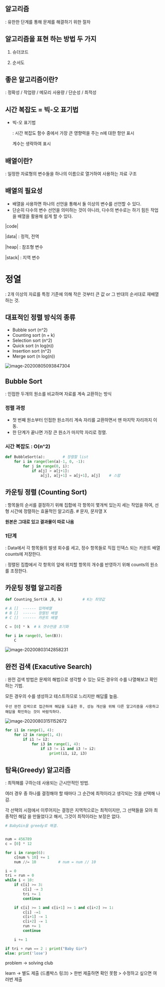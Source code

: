## 알고리즘

: 유한한 단계를 통해 문제를 해결하기 위한 절차



## 알고리즘을 표현 하는 방법 두 가지

1) 슈더코드

2) 순서도



## 좋은 알고리즘이란?

: 정확성 / 작업량 / 메모리 사용량 / 단순성 / 최적성





## 시간 복잡도 = 빅-오 표기법

* 빅-오 표기법

  : 시간 복잡도 함수 중에서 가장 큰 영향력을 주는 n에 대한 항만 표시

    계수는 생략하여 표시



## 배열이란?

: 일정한 자료형의 변수들을 하나의 이름으로 열거하여 사용하는 자료 구조



## 배열의 필요성

* 배열을 사용하면 하나의 선언을 통해서 둘 이상의 변수를 선언할 수 있다.
* 단순히 다수의 변수 선언을 의미하는 것이 아니라, 다수의 변수로는 하기 힘든 작업을 배열을 활용해 쉽게 할 수 있다.



|code|

|data| : 정적, 전역

|heap| : 참조형 변수

|stack| : 지역 변수



# 정열

: 2개 이상의 자료를 특정 기준에 의해 작은 것부터 큰 값 or 그 반대의 순서대로 재배열 하는 것.



## 대표적인 정렬 방식의 종류

* Bubble sort (n^2)
* Counting sort (n + k)
* Selection sort (n^2)
* Quick sort (n log(n))
* Insertion sort (n^2)
* Merge sort (n log(n))

![image-20200805093847304](알고리즘.assets/image-20200805093847304.png)

## Bubble Sort

: 인접한 두개의 원소를 비교하며 자료를 계속 교환하는 방식



### 정렬 과정

* 첫 번째 원소부터 인접한 원소끼리 계속 자리를 교환하면서 맨 마지막 자리까지 이동.
* 한 단계가 끝나면 가장 큰 원소가 마지막 자리로 정렬.



### 시간 복잡도 : O(n^2)



```python
def BubbleSort(a):        # 정렬할 list
    for i in range(len(a)-1, 0, -1):
        for j in range(0, i):
            if a[j] > a[j+1]:
                a[j], a[j+1] = a[j+1], a[j]    # 스왑
```





## 카운팅 정렬 (Counting Sort)

: 항목들의 순서를 결정하기 위해 집합에 각 항목이 몇개씩 있는지 세는 작업을 하여, 선형 시간에 정렬하는 효율적인 알고리즘.    # 문자, 문자열 X

**원본은 그대로 있고 결과물이 따로 나옴**



### 1단계

: Data에서 각 항목들의 발생 회수를 세고, 정수 항목들로 직접 인덱스 되는 카운트 배열 counts에 저장한다.



: 정렬된 집합에서 각 항목의 앞에 위치할 항목의 개수를 반영하기 위해 counts의 원소를 조정한다.





## 카운팅 정렬 알고리즘

```python
def Counting_Sort(A ,B, k)         # K는 최댓값

# A []  ------ 입력배열
# B []  ------ 정렬된 배열
# C []  ------ 카운트 배열

C = [0] * k  # k 갯수만큼 초기화

for i in range(0, len(B)):
    C
```



![image-20200803142858231](image-20200803142858231.png)





## 완전 검색 (Exacutive Search)

: 완전 검색 방법은 문제의 해법으로 생각할 수 있는 모든 경우의 수를 나열해보고 확인하는 기법.

  모든 경우의 수를 생성하고 테스트하므로 느리지만 해답률 높음.

 `우선 완전 검색으로 접근하여 해답을 도출한 후, 성능 개선을 위해 다른 알고리즘을 사용하고 해답을 확인하는 것이 바람직하다.`



![image-20200803151152672](image-20200803151152672.png)



```python
for i1 in range(1, 4):
    for i2 in range(1, 4):
        if i1 != i2:
            for i3 in range(1, 4):
                if i3 != i1 and i3 != i2:
                    print(i1, i2, i3)
```



## 탐욕(Greedy) 알고리즘

: 최적해를 구하는데 사용되는 근시안적인 방법.

  여러 경우 중 하나를 결정해야 할 때마다 그 순간에 최적이라고 생각되는 것을 선택해 나감.

  각 선택의 시점에서 이루어지는 결정은 지역적으로는 최적이지만, 그 선택들을 모아 최종적인 해답   을 만들었다고 해서, 그것이 최적이라는 보장은 없다.



```python
# BabyGin을 greedy로 해결.


num = 456789
c = [0] * 12

for i in range(6):
    c[num % 10] += 1
    num //= 10          # num = num // 10

i = 0
tri = run = 0
while i < 10:
    if c[i] >= 3:
        c[i] -= 3
        tri += 1
        continue

    if c[i] >= 1 and c[i+1] >= 1 and c[i+2] >= 1:
        c[i] -=1
        c[i+1] -= 1
        c[i+2] -= 1
        run += 1
        continue

    i += 1

if tri + run == 2 : print("Baby Gin")
else: print('lose')
```



problem -> solving club 

learn -> 별도 제출 (드롭박스 링크) > 한번 제출하면 확인 못함 > 수정하고 싶으면 여러번 제출 



